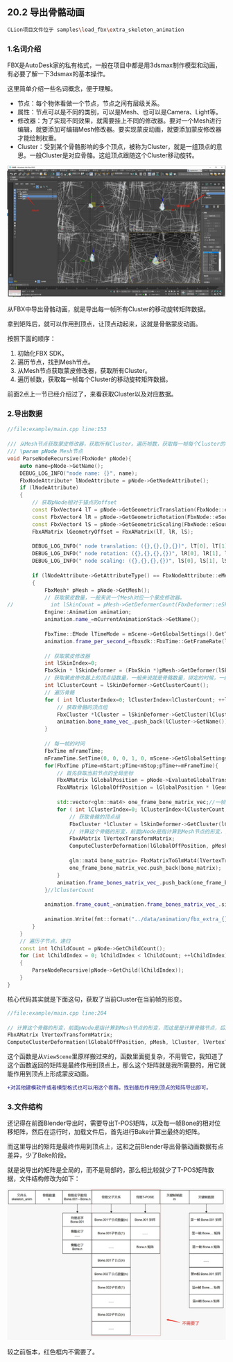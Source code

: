 ﻿## 20.2 导出骨骼动画

```bash
CLion项目文件位于 samples\load_fbx\extra_skeleton_animation
```

### 1.名词介绍

FBX是AutoDesk家的私有格式，一般在项目中都是用3dsmax制作模型和动画，有必要了解一下3dsmax的基本操作。

这里简单介绍一些名词概念，便于理解。

* 节点：每个物体看做一个节点，节点之间有层级关系。
* 属性：节点可以是不同的类别，可以是Mesh、也可以是Camera、Light等。
* 修改器：为了实现不同效果，就需要挂上不同的修改器。要对一个Mesh进行编辑，就要添加可编辑Mesh修改器。要实现蒙皮动画，就要添加蒙皮修改器才能绘制权重。
* Cluster：受到某个骨骼影响的多个顶点，被称为Cluster，就是一组顶点的意思。一般Cluster是对应骨骼。这组顶点跟随这个Cluster移动旋转。

![](../../imgs/load_fbx/extra_skeleton_anim/skinned_mesh_in_3dsmax.jpg)



从FBX中导出骨骼动画，就是导出每一帧所有Cluster的移动旋转矩阵数据。

拿到矩阵后，就可以作用到顶点，让顶点动起来，这就是骨骼蒙皮动画。

按照下面的顺序：

1. 初始化FBX SDK。
2. 遍历节点，找到Mesh节点。
3. 从Mesh节点获取蒙皮修改器，获取所有Cluster。
4. 遍历帧数，获取每一帧每个Cluster的移动旋转矩阵数据。

前面2点上一节已经介绍过了，来看获取Cluster以及对应数据。

### 2.导出数据

```c++
//file:example/main.cpp line:153

/// 从Mesh节点获取蒙皮修改器，获取所有Cluster。遍历帧数，获取每一帧每个Cluster的移动旋转矩阵数据。
/// \param pNode Mesh节点
void ParseNodeRecursive(FbxNode* pNode){
    auto name=pNode->GetName();
    DEBUG_LOG_INFO("node name: {}", name);
    FbxNodeAttribute* lNodeAttribute = pNode->GetNodeAttribute();
    if (lNodeAttribute)
    {
        // 获取pNode相对于锚点的offset
        const FbxVector4 lT = pNode->GetGeometricTranslation(FbxNode::eSourcePivot);
        const FbxVector4 lR = pNode->GetGeometricRotation(FbxNode::eSourcePivot);
        const FbxVector4 lS = pNode->GetGeometricScaling(FbxNode::eSourcePivot);
        FbxAMatrix lGeometryOffset = FbxAMatrix(lT, lR, lS);

        DEBUG_LOG_INFO(" node translation: ({},{},{},{})", lT[0], lT[1], lT[2], lT[3]);
        DEBUG_LOG_INFO(" node rotation: ({},{},{},{})", lR[0], lR[1], lR[2], lR[3]);
        DEBUG_LOG_INFO(" node scaling: ({},{},{},{})", lS[0], lS[1], lS[2], lS[3]);

        if (lNodeAttribute->GetAttributeType() == FbxNodeAttribute::eMesh)
        {
            FbxMesh* pMesh = pNode->GetMesh();
            // 获取蒙皮数量，一般来说一个Mesh对应一个蒙皮修改器。
//            int lSkinCount = pMesh->GetDeformerCount(FbxDeformer::eSkin);
            Engine::Animation animation;
            animation.name_=mCurrentAnimationStack->GetName();

            FbxTime::EMode lTimeMode = mScene->GetGlobalSettings().GetTimeMode();
            animation.frame_per_second_=fbxsdk::FbxTime::GetFrameRate(lTimeMode);

            // 获取蒙皮修改器
            int lSkinIndex=0;
            FbxSkin * lSkinDeformer = (FbxSkin *)pMesh->GetDeformer(lSkinIndex, FbxDeformer::eSkin);
            // 获取蒙皮修改器上的顶点组数量，一般来说就是骨骼数量，绑定的时候，一般是以一个骨骼作为一个顶点组。
            int lClusterCount = lSkinDeformer->GetClusterCount();
            // 遍历骨骼
            for ( int lClusterIndex=0; lClusterIndex<lClusterCount; ++lClusterIndex) {
                // 获取骨骼的顶点组
                FbxCluster *lCluster = lSkinDeformer->GetCluster(lClusterIndex);
                animation.bone_name_vec_.push_back(lCluster->GetName());
            }

            // 每一帧的时间
            FbxTime mFrameTime;
            mFrameTime.SetTime(0, 0, 0, 1, 0, mScene->GetGlobalSettings().GetTimeMode());
            for(FbxTime pTime=mStart;pTime<mStop;pTime+=mFrameTime){
                // 首先获取当前节点的全局坐标
                FbxAMatrix lGlobalPosition = pNode->EvaluateGlobalTransform(pTime);
                FbxAMatrix lGlobalOffPosition = lGlobalPosition * lGeometryOffset;//相乘获得pNode在当前时间相对原点的坐标。

                std::vector<glm::mat4> one_frame_bone_matrix_vec;//一帧的所有骨骼变换矩阵
                for ( int lClusterIndex=0; lClusterIndex<lClusterCount; ++lClusterIndex) {
                    // 获取骨骼的顶点组
                    FbxCluster *lCluster = lSkinDeformer->GetCluster(lClusterIndex);
                    // 计算这个骨骼的形变，前面pNode是指计算到Mesh节点的形变，而这是是计算骨骼节点，后面会作用到顶点。
                    FbxAMatrix lVertexTransformMatrix;
                    ComputeClusterDeformation(lGlobalOffPosition, pMesh, lCluster, lVertexTransformMatrix, pTime);

                    glm::mat4 bone_matrix= FbxMatrixToGlmMat4(lVertexTransformMatrix);
                    one_frame_bone_matrix_vec.push_back(bone_matrix);
                }
                animation.frame_bones_matrix_vec_.push_back(one_frame_bone_matrix_vec);
            }//lClusterCount

            animation.frame_count_=animation.frame_bones_matrix_vec_.size();

            animation.Write(fmt::format("../data/animation/fbx_extra_{}.skeleton_anim", animation.name_).c_str());
        }
    }
    // 遍历子节点，递归
    const int lChildCount = pNode->GetChildCount();
    for (int lChildIndex = 0; lChildIndex < lChildCount; ++lChildIndex)
    {
        ParseNodeRecursive(pNode->GetChild(lChildIndex));
    }
}
```

核心代码其实就是下面这句，获取了当前Cluster在当前帧的形变。

```c++
//file:example/main.cpp line:204

// 计算这个骨骼的形变，前面pNode是指计算到Mesh节点的形变，而这是是计算骨骼节点，后面会作用到顶点。
FbxAMatrix lVertexTransformMatrix;
ComputeClusterDeformation(lGlobalOffPosition, pMesh, lCluster, lVertexTransformMatrix, pTime);
```

这个函数是从`ViewScene`里原样搬过来的，函数里面挺复杂，不用管它，我知道了这个函数返回的矩阵是最终作用到顶点上，那么这个矩阵就是我所需要的，用它就能作用到顶点上形成蒙皮动画。

```diff
+对其他建模软件或者模型格式也可以用这个套路，找到最后作用到顶点的矩阵导出即可。
```

### 3.文件结构

还记得在前面Blender导出时，需要导出T-POS矩阵，以及每一帧Bone的相对位移矩阵，然后在运行时，加载文件后，首先进行Bake计算出最终的矩阵。

而这里导出的矩阵是最终作用到顶点上，这和之前Blender导出骨骼动画数据有点差异，少了Bake阶段。

就是说导出的矩阵是全局的，而不是局部的，那么相比较就少了T-POS矩阵数据，文件结构修改为如下：

![](../../imgs/load_fbx/extra_skeleton_anim/skeleton_anim_file_format.jpg)

较之前版本，红色框内不需要了。
